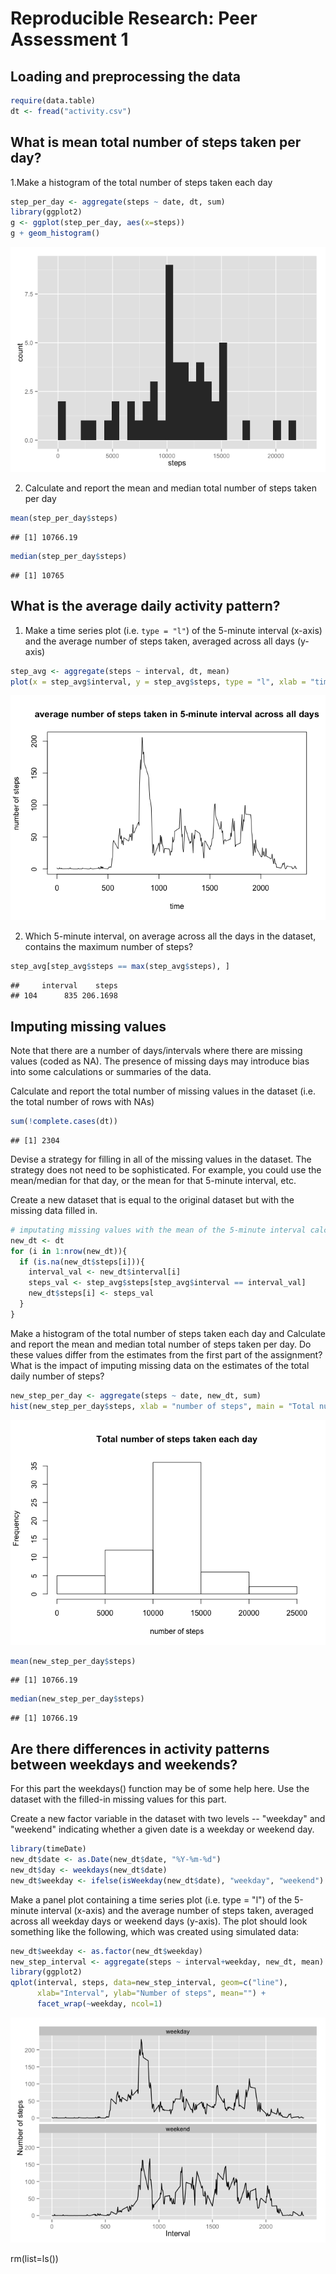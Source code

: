 # Reproducible Research: Peer Assessment 1


## Loading and preprocessing the data


```r
require(data.table)
dt <- fread("activity.csv")
```

## What is mean total number of steps taken per day?

1.Make a histogram of the total number of steps taken each day


```r
step_per_day <- aggregate(steps ~ date, dt, sum)
library(ggplot2)
g <- ggplot(step_per_day, aes(x=steps))
g + geom_histogram()
```

![](PA1_template_files/figure-html/unnamed-chunk-2-1.png) 

2. Calculate and report the mean and median total number of steps taken per day

```r
mean(step_per_day$steps)
```

```
## [1] 10766.19
```

```r
median(step_per_day$steps)
```

```
## [1] 10765
```
## What is the average daily activity pattern?
1. Make a time series plot (i.e. `type = "l"`) of the 5-minute interval (x-axis) and the average number of steps taken, averaged across all days (y-axis)

```r
step_avg <- aggregate(steps ~ interval, dt, mean)
plot(x = step_avg$interval, y = step_avg$steps, type = "l", xlab = "time", ylab = "number of steps", main = "average number of steps taken in 5-minute interval across all days")
```

![](PA1_template_files/figure-html/unnamed-chunk-4-1.png) 

2. Which 5-minute interval, on average across all the days in the dataset, contains the maximum number of steps?


```r
step_avg[step_avg$steps == max(step_avg$steps), ]
```

```
##     interval    steps
## 104      835 206.1698
```

## Imputing missing values
Note that there are a number of days/intervals where there are missing values (coded as NA). The presence of missing days may introduce bias into some calculations or summaries of the data.

Calculate and report the total number of missing values in the dataset (i.e. the total number of rows with NAs)

```r
sum(!complete.cases(dt))
```

```
## [1] 2304
```
Devise a strategy for filling in all of the missing values in the dataset. The strategy does not need to be sophisticated. For example, you could use the mean/median for that day, or the mean for that 5-minute interval, etc.

Create a new dataset that is equal to the original dataset but with the missing data filled in.


```r
# imputating missing values with the mean of the 5-minute interval calculated earlier
new_dt <- dt
for (i in 1:nrow(new_dt)){
  if (is.na(new_dt$steps[i])){
    interval_val <- new_dt$interval[i]
    steps_val <- step_avg$steps[step_avg$interval == interval_val]
    new_dt$steps[i] <- steps_val
  }
}
```


Make a histogram of the total number of steps taken each day and Calculate and report the mean and median total number of steps taken per day. Do these values differ from the estimates from the first part of the assignment? What is the impact of imputing missing data on the estimates of the total daily number of steps?


```r
new_step_per_day <- aggregate(steps ~ date, new_dt, sum)
hist(new_step_per_day$steps, xlab = "number of steps", main = "Total number of steps taken each day")
```

![](PA1_template_files/figure-html/unnamed-chunk-8-1.png) 

```r
mean(new_step_per_day$steps)
```

```
## [1] 10766.19
```

```r
median(new_step_per_day$steps)
```

```
## [1] 10766.19
```


## Are there differences in activity patterns between weekdays and weekends?
For this part the weekdays() function may be of some help here. Use the dataset with the filled-in missing values for this part.

Create a new factor variable in the dataset with two levels -- "weekday" and "weekend" indicating whether a given date is a weekday or weekend day.

```r
library(timeDate)
new_dt$date <- as.Date(new_dt$date, "%Y-%m-%d")
new_dt$day <- weekdays(new_dt$date)
new_dt$weekday <- ifelse(isWeekday(new_dt$date), "weekday", "weekend")
```
Make a panel plot containing a time series plot (i.e. type = "l") of the 5-minute interval (x-axis) and the average number of steps taken, averaged across all weekday days or weekend days (y-axis). The plot should look something like the following, which was created using simulated data:


```r
new_dt$weekday <- as.factor(new_dt$weekday)
new_step_interval <- aggregate(steps ~ interval+weekday, new_dt, mean)
library(ggplot2)
qplot(interval, steps, data=new_step_interval, geom=c("line"),
      xlab="Interval", ylab="Number of steps", mean="") + 
      facet_wrap(~weekday, ncol=1)
```

![](PA1_template_files/figure-html/unnamed-chunk-10-1.png) 

rm(list=ls())
